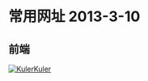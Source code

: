 ﻿常用网址 2013-3-10
================
前端
---------------
[![Kuler](http://kuler.adobe.com/favicon.ico)Kuler](http://kuler.adobe.com)